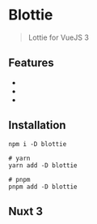 # Blottie
> Lottie for VueJS 3

## Features

-
-
-

## Installation

```shell
npm i -D blottie

# yarn
yarn add -D blottie

# pnpm
pnpm add -D blottie
```

## Nuxt 3